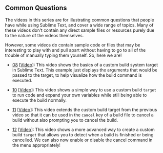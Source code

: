 Common Questions
----------------

The videos in this series are for illustrating common questions that people
have while using Sublime Text, and cover a wide range of topics. Many of these
videos don't contain any direct sample files or resources purely due to the
nature of the videos themselves.

However, some videos do contain sample code or files that may be interesting to
play with and pull apart without having to go to all of the trouble of manually
typing them yourself. So, here we are!


* [08](08) \[[Video][8]]: This video shows the basics of a custom build system
  target in Sublime Text. This example just displays the arguments that would
  be passed to the target, to help visualize how the build command is executed.

* [10](10) \[[Video][10]]: This video shows a simple way to use a custom build
  `target` to run code and expand your own variables while still being able to
  execute the build normally.

* [11](11) \[[Video][11]]: This video extends the custom build target from the
  previous video so that it can be used in the `cancel` key of a build file to
  cancel a build without also prompting you to cancel the build.

* [12](12) \[[Video][12]]: This video shows a more advanced way to create a
  custom build `target` that allows you to detect when a build is finished or
  being cancelled. We can also now enable or disable the cancel command in the
  menu appropriately!


[8]: https://youtu.be/EnQPMsUCCD0
[10]: https://youtu.be/IUECC7IvsUY
[11]: https://youtu.be/tOi5MrhVAiI
[12]: https://youtu.be/1B7XSHQgTKk